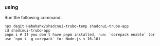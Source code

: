 ### using

Run the following command:

```
npx degit Hahahahx/shadcnui-trubo-temp shadcnui-trubo-app
cd shadcnui-trubo-app
pnpm i # If you don't have pnpm installed, run: `corepack enable` (or use `npm i -g corepack` for Node.js < 16.10)
```
